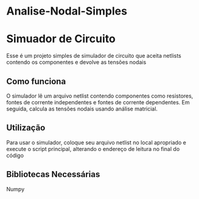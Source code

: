 # Analise-Nodal-Simples
# Simuador de Circuito

Esse é um projeto simples de simulador de circuito que aceita netlists contendo os componentes e devolve as tensões nodais

## Como funciona

O simulador lê um arquivo netlist contendo componentes como resistores, fontes de corrente independentes e fontes de corrente dependentes. Em seguida, calcula as tensões nodais usando análise matricial.

## Utilização

Para usar o simulador, coloque seu arquivo netlist no local apropriado e execute o script principal, alterando o endereço de leitura no final do código

## Bibliotecas Necessárias

Numpy



